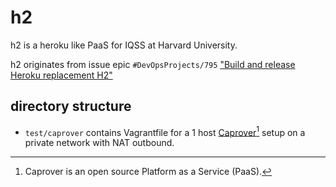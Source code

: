 # h2

h2 is a heroku like PaaS for IQSS at Harvard University.

h2 originates from issue epic `#DevOpsProjects/795` ["Build and release Heroku replacement H2"](https://github.com/hmdc/DevOpsProjects/issues/795)

## directory structure

* `test/caprover` contains Vagrantfile for a 1 host [Caprover](https://caprover.com/)[^caprover] setup on a private network with NAT outbound. 

[^caprover]: Caprover is an open source Platform as a Service (PaaS).
